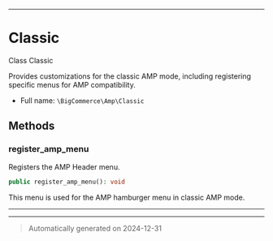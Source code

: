 ***

# Classic

Class Classic

Provides customizations for the classic AMP mode, including
registering specific menus for AMP compatibility.

* Full name: `\BigCommerce\Amp\Classic`




## Methods


### register_amp_menu

Registers the AMP Header menu.

```php
public register_amp_menu(): void
```

This menu is used for the AMP hamburger menu in classic AMP mode.










***


***
> Automatically generated on 2024-12-31
